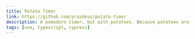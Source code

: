 ```yaml
---
title: Potato Timer
link: https://github.com/prazdevs/potato-timer
description: A pomodoro timer, but with potatoes. Because potatoes are cool.
tags: [vue, typescript, cypress]
---
```

